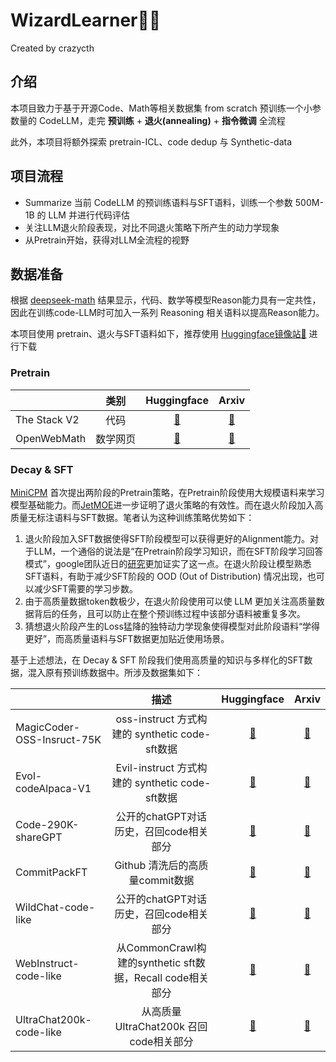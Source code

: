 # WizardLearner🧙‍♂️

Created by crazycth



## 介绍

本项目致力于基于开源Code、Math等相关数据集 from scratch 预训练一个小参数量的 CodeLLM，走完 **预训练** + **退火(annealing)** + **指令微调** 全流程

此外，本项目将额外探索 pretrain-ICL、code dedup 与 Synthetic-data



## 项目流程

* Summarize 当前 CodeLLM 的预训练语料与SFT语料，训练一个参数 500M-1B 的 LLM 并进行代码评估
* 关注LLM退火阶段表现，对比不同退火策略下所产生的动力学现象
* 从Pretrain开始，获得对LLM全流程的视野



## 数据准备

根据 [deepseek-math](https://q47cvaon6v.feishu.cn/docx/CHl5dW0P0oCtqhxoPqncKQymn9g) 结果显示，代码、数学等模型Reason能力具有一定共性，因此在训练code-LLM时可加入一系列 Reasoning 相关语料以提高Reason能力。

本项目使用 pretrain、退火与SFT语料如下，推荐使用 [Huggingface镜像站🤗](https://hf-mirror.com/) 进行下载



### Pretrain

|     |                                                            类别                                                             |                                                                Huggingface                                                                | Arxiv |
|-----|:------------------------------------------------------------------------------------------------------------------------------------:|:----------------------------------------------------------------------------------------------------------------------------------------------:|:---:|
| The Stack V2 |  代码  |  <a href="https://huggingface.co/datasets/bigcode/the-stack-v2">🤗</a>  | <a href="https://huggingface.co/datasets/bigcode/the-stack-v2">🐰</a> |
| OpenWebMath | 数学网页 | <a href="https://huggingface.co/datasets/open-web-math/open-web-math">🤗</a> | <a href="https://huggingface.co/datasets/open-web-math/open-web-math">🐰</a> |



### Decay & SFT

[MiniCPM](https://arxiv.org/abs/2404.06395) 首次提出两阶段的Pretrain策略，在Pretrain阶段使用大规模语料来学习模型基础能力。而[JetMOE](https://arxiv.org/abs/2404.07413)进一步证明了退火策略的有效性。而在退火阶段加入高质量无标注语料与SFT数据。笔者认为这种训练策略优势如下：

1. 退火阶段加入SFT数据使得SFT阶段模型可以获得更好的Alignment能力。对于LLM，一个通俗的说法是“在Pretrain阶段学习知识，而在SFT阶段学习回答模式”，google团队近日的[研究](https://arxiv.org/abs/2405.05904)更加证实了这一点。在退火阶段让模型熟悉SFT语料，有助于减少SFT阶段的 OOD (Out of Distribution) 情况出现，也可以减少SFT需要的学习步数。
2. 由于高质量数据token数极少，在退火阶段使用可以使 LLM 更加关注高质量数据背后的任务，且可以防止在整个预训练过程中该部分语料被重复多次。
3. 猜想退火阶段产生的Loss猛降的独特动力学现象使得模型对此阶段语料“学得更好”，而高质量语料与SFT数据更加贴近使用场景。



基于上述想法，在 Decay & SFT 阶段我们使用高质量的知识与多样化的SFT数据，混入原有预训练数据中。所涉及数据集如下：



|                            |                           描述                            |                         Huggingface                          |                          Arxiv                           |
| -------------------------- | :-------------------------------------------------------: | :----------------------------------------------------------: | :------------------------------------------------------: |
| MagicCoder-OSS-Insruct-75K |      oss-instruct 方式构建的 synthetic code-sft数据       | <a href="https://huggingface.co/Qwen/Qwen-1_8B-Chat-Int4">🤗</a> |     <a href="https://arxiv.org/abs/2312.02120">🐰</a>     |
| Evol-codeAlpaca-V1         |      Evil-instruct 方式构建的 synthetic code-sft数据      | <a href="https://huggingface.co/datasets/theblackcat102/evol-codealpaca-v1">🤗</a> |     <a href="https://arxiv.org/abs/2304.12244">🐰</a>     |
| Code-290K-shareGPT         |          公开的chatGPT对话历史，召回code相关部分          | <a href="https://huggingface.co/datasets/ajibawa-2023/Code-290k-ShareGPT">🤗</a> | <a href="https://github.com/domeccleston/sharegpt">🐰</a> |
| CommitPackFT               |              Github 清洗后的高质量commit数据              | <a href="https://huggingface.co/datasets/bigcode/commitpackft">🤗</a> |     <a href="https://arxiv.org/abs/2308.07124">🐰</a>     |
| WildChat-code-like         |          公开的chatGPT对话历史，召回code相关部分          | <a href="https://huggingface.co/datasets/allenai/WildChat-1M">🤗</a> |     <a href="https://arxiv.org/abs/2405.01470">🐰</a>     |
| WebInstruct-code-like      | 从CommonCrawl构建的synthetic sft数据，Recall code相关部分 | <a href="https://huggingface.co/datasets/TIGER-Lab/WebInstructSub">🤗</a> |     <a href="https://arxiv.org/abs/2405.03548">🐰</a>     |
| UltraChat200k-code-like    |          从高质量UltraChat200k 召回code相关部分           | <a href="https://huggingface.co/datasets/HuggingFaceH4/ultrachat_200k">🤗</a> |     <a href="https://arxiv.org/abs/2310.16944">🐰</a>     |